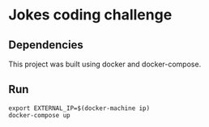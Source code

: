 # Jokes coding challenge

## Dependencies
This project was built using docker and docker-compose.

## Run
```
export EXTERNAL_IP=$(docker-machine ip)
docker-compose up
```
